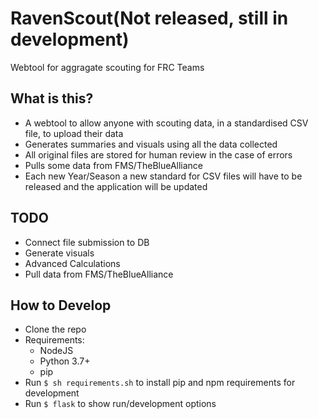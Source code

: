 # RavenScout(Not released, still in development)
 Webtool for aggragate scouting for FRC Teams

## What is this?
* A webtool to allow anyone with scouting data, in a standardised CSV file, to upload their data
* Generates summaries and visuals using all the data collected 
* All original files are stored for human review in the case of errors
* Pulls some data from FMS/TheBlueAlliance
* Each new Year/Season a new standard for CSV files will have to be released and the application will be updated

## TODO
* Connect file submission to DB
* Generate visuals
* Advanced Calculations
* Pull data from FMS/TheBlueAlliance

## How to Develop
* Clone the repo
* Requirements:
    * NodeJS
    * Python 3.7+
    * pip
* Run `$ sh requirements.sh` to install pip and npm requirements for development
* Run `$ flask` to show run/development options
